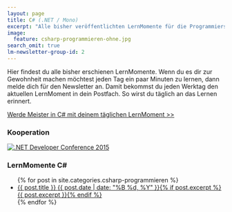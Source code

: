 ```yaml
---
layout: page
title: C# (.NET / Mono)
excerpt: "Alle bisher veröffentlichten LernMomente für die Programmiersprache C#."
image:
  feature: csharp-programmieren-ohne.jpg
search_omit: true
lm-newsletter-group-id: 2
---
```


Hier findest du alle bisher erschienen LernMomente. Wenn du es dir zur Gewohnheit machen möchtest jeden Tag ein paar Minuten zu lernen, dann melde dich für den Newsletter an. Damit bekommst du jeden Werktag den aktuellen LernMoment in dein Postfach. So wirst du täglich an das Lernen erinnert.

<a markdown="0" href="{{ site.url }}/werde-meister/" class="notice-button">Werde Meister in C# mit deinem täglichen LernMoment >></a>

### Kooperation
<a href="/kooperation-dotnet-developer-conference-2015/">
<img src="{{ site.url }}/images/Logo_DDC_2015.jpg" alt=".NET Developer Conference 2015">
</a>

### LernMomente C\#

<ul class="post-list">
{% for post in site.categories.csharp-programmieren %} 
  <li><article><a href="{{ site.url }}{{ post.url }}">{{ post.title }} <span class="entry-date"><time datetime="{{ post.date | date_to_xmlschema }}">{{ post.date | date: "%B %d, %Y" }}</time></span>{% if post.excerpt %} <span class="excerpt">{{ post.excerpt }}</span>{% endif %}</a></article></li>
{% endfor %}
</ul>
